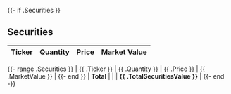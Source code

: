 {{- if .Securities }}

## Securities

| Ticker | Quantity | Price | Market Value |
|:---|---:|---:|---:|
{{- range .Securities }}
| {{ .Ticker }} | {{ .Quantity }} | {{ .Price }} | {{ .MarketValue }} |
{{- end }}
| **Total** | | | **{{ .TotalSecuritiesValue }}** |
{{- end -}}